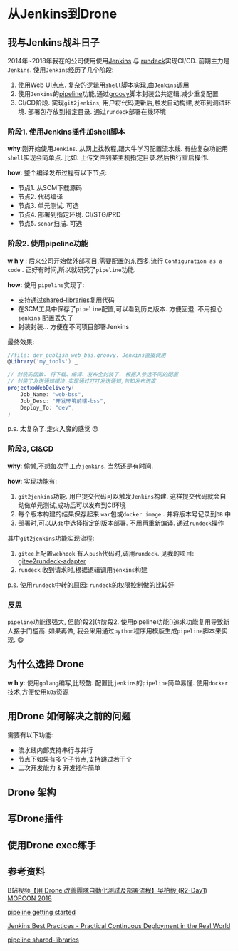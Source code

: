 # 从Jenkins到Drone

## 我与Jenkins战斗日子

2014年~2018年我在的公司使用使用[Jenkins](https://www.jenkins.io/) 与 [rundeck]([http://rundeck.org](http://rundeck.org/))实现CI/CD.   前期主力是`Jenkins`.  使用`Jenkins`经历了几个阶段:

1. 使用Web UI点点. 复杂的逻辑用`shell`脚本实现,由`Jenkins`调用
2. 使用`Jenkins`的[pipeline](https://www.jenkins.io/doc/book/pipeline/)功能,通过[groovy](https://groovy-lang.org/)脚本封装公共逻辑,减少重复配置
3. CI/CD阶段. 实现`git2jenkins`, 用户将代码更新后,触发自动构建,发布到测试环境. 部署包存放到指定目录. 通过`rundeck`部署在线环境

### 阶段1. 使用Jenkins插件加shell脚本

**why**:刚开始使用`Jenkins`. 从网上找教程,跟大牛学习配置流水线. 有些复杂功能用`shell`实现会简单点. 比如: 上传文件到某主机指定目录.然后执行重启操作.

**how**: 整个编译发布过程有以下节点:

* 节点1. 从SCM下载源码
* 节点2. 代码编译
* 节点3. 单元测试. 可选
* 节点4. 部署到指定环境. CI/STG/PRD
* 节点5. `sonar`扫描. 可选

### 阶段2. 使用pipeline功能

**w h y** : 后来公司开始做外部项目,需要配置的东西多.流行 `Configuration as a code` . 正好有时间,所以就研究了`pipeline`功能.

**how**: 使用 `pipeline`实现了:

- 支持通过[shared-libraries](https://jenkins.io/doc/book/pipeline/shared-libraries/)复用代码
- 在SCM工具中保存了`pipeline`配置,可以看到历史版本. 方便回退. 不用担心`jenkins` 配置丢失了
- 封装封装... 方便在不同项目部署Jenkins

最终效果:

```groovy
//file: dev_publish_web_bss.groovy. Jenkins直接调用
@Library('my_tools') _

// 封装的函数. 将下载、编译、发布全封装了. 根据入参选不同的配置 
// 封装了发送通知模块.实现通过叮叮发送通知,告知发布进度
projectxxWebDelivery(
	Job_Name: "web-bss", 
	Job_Desc: "开发环境前端-bss",
	Deploy_To: "dev",
)
```

p.s. 太复杂了.走火入魔的感觉 😓

### 阶段3, CI&CD

**why**: 偷懒,不想每次手工点`jenkins`. 当然还是有时间. 

**how**: 实现功能有:

1. `git2jenkins`功能. 用户提交代码可以触发`Jenkins`构建. 这样提交代码就会自动做单元测试,成功后可以发布到CI环境
2. 每个版本构建的结果保存起来.`war`包或`docker image` .  并将版本号记录到`DB` 中
3. 部署时,可以从`db`中选择指定的版本部署. 不用再重新编译. 通过`rundeck`操作

其中`git2jenkins`功能实现流程:

1. `gitee`上配置`webhook` 有人`push`代码时,调用`rundeck`. 见我的项目: [gitee2rundeck-adapter](https://github.com/cf2012/gitee2rundeck-adapter)
2. `rundeck` 收到请求时,根据逻辑调用`jenkins`构建

p.s. 使用`rundeck`中转的原因:  `rundeck`的权限控制做的比较好

### 反思

`pipeline`功能很强大, 但[阶段2](#阶段2. 使用pipeline功能[)追求功能复用导致新人接手门槛高. 如果再做, 我会采用通过`python`程序用模版生成`pipeline`脚本来实现. 😄

## 为什么选择 Drone

**w h y**:  使用`golang`编写,比较酷.  配置比`jenkins`的`pipeline`简单易懂. 使用`docker`技术,方便使用`k8s`资源

## 用Drone 如何解决之前的问题

需要有以下功能:

* 流水线内部支持串行与并行
* 节点下如果有多个子节点,支持跳过若干个
* 二次开发能力 & 开发插件简单

## Drone 架构

## 写Drone插件

## 使用Drone exec练手

## 参考资料

B站视频[【用 Drone 改善團隊自動化測試及部署流程】吳柏毅 (R2-Day1) MOPCON 2018](https://www.bilibili.com/video/BV1H741137Uy?from=search&seid=1300991805432371752)

[pipeline getting started](https://www.jenkins.io/doc/book/pipeline/getting-started/)

[Jenkins Best Practices - Practical Continuous Deployment in the Real World ](https://godaddy.github.io/2018/06/05/cicd-best-practices/)

[pipeline shared-libraries](https://jenkins.io/doc/book/pipeline/shared-libraries/)

## 
